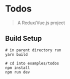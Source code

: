 # Todos

> A Redux/Vue.js project

## Build Setup

``` 
# in parent directory run 
yarn build

# cd into examples/todos
npm install
npm run dev
```

